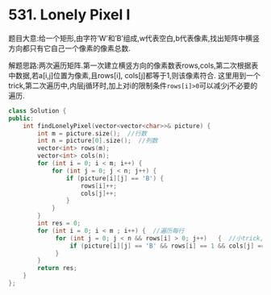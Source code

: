 # 531. Lonely Pixel I

题目大意:给一个矩形,由字符’W’和’B’组成,w代表空白,b代表像素,找出矩阵中横竖方向都只有它自己一个像素的像素总数. 

解题思路:两次遍历矩阵.第一次建立横竖方向的像素数表rows,cols,第二次根据表中数据,若a\[i,j\]位置为像素,且rows\[i\], cols\[j\]都等于1,则该像素符合. 这里用到一个trick,第二次遍历中,内层j循环时,加上对i的限制条件`rows[i]>0`可以减少j不必要的遍历.

```cpp
class Solution {
public:
    int findLonelyPixel(vector<vector<char>>& picture) {
        int m = picture.size();  //行数
        int n = picture[0].size();  //列数
        vector<int> rows(m);
        vector<int> cols(n);
        for (int i = 0; i < m; i++) {
            for (int j = 0; j < n; j++) {
                if (picture[i][j] == 'B') {
                    rows[i]++; 
                    cols[j]++;
                }
            }
        }
        int res = 0;
        for (int i = 0; i < m ; i++) {  //遍历每行
             for (int j = 0; j < n && rows[i] > 0; j++)   {  //小trick,只遍历rows[i] > 0的列
                 if (picture[i][j] == 'B' && rows[i] == 1 && cols[j] == 1) res++;
             }
        }
        return res;
    }
};
```

